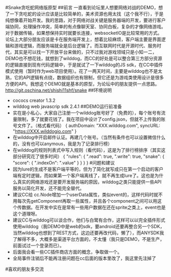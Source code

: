 #Snake贪吃蛇网络版原型
##前言
一直看到论坛里人想要网络对战的DEMO，想了一下贪吃蛇的设计应该是比较简单的，美术资源也用太找（这个我不行），于是纯想像着开始开发。我的思路，对于网络对战关键是服务器端的开发，要进行客户端协同，处理操作冲突，简单的有点像聊天室、协同白板，复杂的才像网络游戏。对于数据传输，如果想保持实时就要长连接，websocketIO是比较常用的方式。论坛上大部分朋友应该是卡在服务端开发上，想着比较麻烦，客户端主要是界面逻辑和游戏逻辑，而服务端就全是后台逻辑了。而互联网时代是开源时代、服务时代，其实是可以找一下开放平台来做的，只不过我对游戏领域只是小知一二，DEMO也不想花钱，就想到了wilddog，而CC的好处是可以整合第三方部分资源的逻辑直接到现有代码逻辑中，于是就试了一下wilddog的JS sdk，在CC中插件模式使用（暂时作为web项目使用）。花了一两天时间，主要是wilddog也不是太熟，它的API逻辑有点绕，数据组织也有限制，但它还是为游戏类使用设计是很多方便的API。我想这个DEMO就是基本的原型，为论坛中的朋友提供一点思路。
http://git.oschina.net/shishi11shf/snake
##环境说明
* cococs creator 1.3.2
* wilddog web javascrip sdk 2.4.1
##DEMO运行前准备
* 实在是小私心，大家自己注册一个wilddog账号好了（免费的），每个账号有流量限制，多了就要花钱了。我在项目中设计了config.json，但就不上传我的账号文件了。（格式看代码）
{
                authDomain: "XXX.wilddog.com",
                 syncURL: "https://XXX.wilddogio.com"
 }
* 在wilddog中开启邮件认证。再建几个账号。（当然有条件也可以设置微信什么的，没有也可以anymous，我是为了记录排行榜）
* 在wilddog的规则列表式中写入规则（看代码），这是为了排行榜排序（其实这部分研究花了很多时间）
                        {
                         "rules": {
                             ".read": true,
                             ".write": true,
                             "snake": {
                                 "score": {
                                     ".indexOn": ".value"
                                 }
                             }
                         }
                    }
#问题和建议
* 因为lure的生成不是客户端平等的，但为了简化就写成只在第一个启动的客户端有定时逻辑，而如果第一个客户端离线了，就不再生成lure了。这也是为什么真实的网络游戏还是要开发服务端的原因，wilddog之类只能提供一些API服务以简化开发，还不能完全替代。
* 建议CC给 cc.Node增加一个userData属性，类似event的，这样代码时就不用每次先getComponent再取一些属性，并且各个component之间可以用这个传数据。在开发中实在是常有一些用户数据在还在sprite之类上，event也是这个道理呀。
* 建议CC与wilddog可以谈合作，他们与白鹭有合作，这样可以以完全插件形式使用wilddog（我DEMO中是web的sdk，要android还要再整合另一个SDK，当然wilddog也想到了REST方式，这边还要再改代码，懒了），而ANYSDK我了解得不多，大概多是渠道平台方面的，不太懂（我只是DEMO，不是生产，前面试过一个登录而已）。
* 后面我会看一些CC插件商店方面的概念，争取做一个。
* 全局事件注销后不能再注册问题在cc后面的版本里改了，我这里先注掉了

#喜欢的朋友多交流